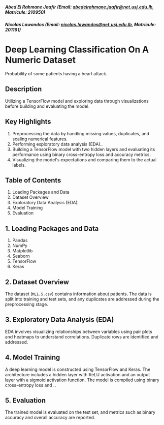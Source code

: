 ##### Abed El Rahmane Jaafir (Email: abedelrahmane.jaafir@net.usj.edu.lb, Matricule: 210950)
##### Nicolas Lawandos (Email: nicolas.lawandos@net.usj.edu.lb, Matricule: 201161)
# Deep Learning Classification On A Numeric Dataset

Probability of some patients having a heart attack.


## Description

Utilizing a TensorFlow model and exploring data through visualizations before building and evaluating the model.


## Key Highlights

1. Preprocessing the data by handling missing values, duplicates, and scaling numerical features.
2. Performing exploratory data analysis (EDA)..
3. Building a TensorFlow model with two hidden layers and evaluating its performance using binary cross-entropy loss and accuracy metrics.
4. Visualizing the model's expectations and comparing them to the actual labels.


## Table of Contents

1. Loading Packages and Data
2. Dataset Overview
3. Exploratory Data Analysis (EDA)
4. Model Training
5. Evaluation


## 1. Loading Packages and Data

1. Pandas
2. NumPy
3. Matplotlib
4. Seaborn
5. TensorFlow
6. Keras


## 2. Dataset Overview

The dataset (`ML1.5.csv`) contains information about patients. The data is split into training and test sets, and any duplicates are addressed during the preprocessing stage.


## 3. Exploratory Data Analysis (EDA)

EDA involves visualizing relationships between variables using pair plots and heatmaps to understand correlations. Duplicate rows are identified and addressed.


## 4. Model Training

A deep learning model is constructed using TensorFlow and Keras. The architecture includes a hidden layer with ReLU activation and an output layer with a sigmoid activation function. The model is compiled using binary cross-entropy loss and ..


## 5. Evaluation

The trained model is evaluated on the test set, and metrics such as binary accuracy and overall accuracy are reported.
